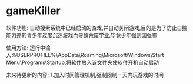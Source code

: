# gameKiller

软件功能:
自动搜索系统中已经启动的游戏,并自动关闭游戏,目的是为了防止自控能力差的青少年过度沉迷游戏而导致荒废学业,毕竟少年强则国强嘛

使用方法:
运行中输入%USERPROFILE%\AppData\Roaming\Microsoft\Windows\Start Menu\Programs\Startup,将软件放入该文件夹使软件开机自动启动

未来待更新的内容:
1.加入时间管理机制,强制限制一天内玩游戏的时间




